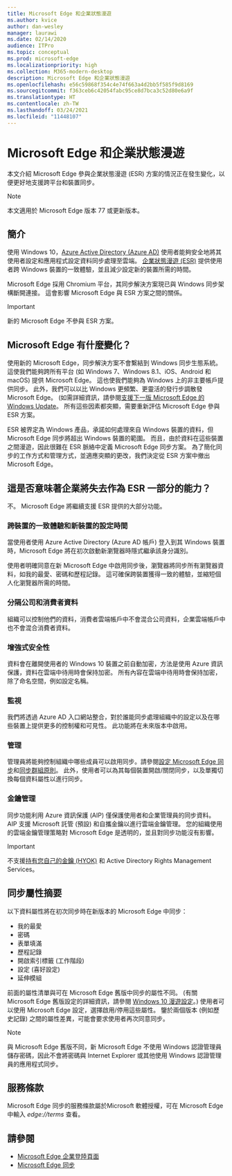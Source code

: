 ```yaml
---
title: Microsoft Edge 和企業狀態漫遊
ms.author: kvice
author: dan-wesley
manager: laurawi
ms.date: 02/14/2020
audience: ITPro
ms.topic: conceptual
ms.prod: microsoft-edge
ms.localizationpriority: high
ms.collection: M365-modern-desktop
description: Microsoft Edge 和企業狀態漫遊
ms.openlocfilehash: e56c59868f354c4e74f663a4d2bb5f585f9d8169
ms.sourcegitcommit: f363ceb6c42054fabc95ce8d7bca3c52d80e6a9f
ms.translationtype: HT
ms.contentlocale: zh-TW
ms.lasthandoff: 03/24/2021
ms.locfileid: "11448107"
---
```

# <a name="microsoft-edge-and-enterprise-state-roaming"></a>Microsoft Edge 和企業狀態漫遊

本文介紹 Microsoft Edge 參與企業狀態漫遊 (ESR) 方案的情況正在發生變化，以便更好地支援跨平台和裝置同步。

> [!NOTE]
> 本文適用於 Microsoft Edge 版本 77 或更新版本。

## <a name="introduction"></a>簡介

使用 Windows 10，[Azure Active Directory (Azure AD)](/azure/active-directory/fundamentals/active-directory-whatis) 使用者能夠安全地將其使用者設定和應用程式設定資料同步處理至雲端。 [企業狀態漫遊 (ESR)](/azure/active-directory/devices/enterprise-state-roaming-overview) 提供使用者跨 Windows 裝置的一致體驗，並且減少設定新的裝置所需的時間。

Microsoft Edge 採用 Chromium 平台，其同步解決方案現已與 Windows 同步架構斷開連接。 這會影響 Microsoft Edge 與 ESR 方案之間的關係。

> [!IMPORTANT]
> 新的 Microsoft Edge 不參與 ESR 方案。

## <a name="whats-changing-with-microsoft-edge"></a>Microsoft Edge 有什麼變化？

使用新的 Microsoft Edge，同步解決方案不會繫結到 Windows 同步生態系統。 這使我們能夠跨所有平台 (如 Windows 7、Windows 8.1、iOS、Android 和 macOS) 提供 Microsoft Edge。 這也使我們能夠為 Windows 上的非主要帳戶提供同步。 此外，我們可以以比 Windows 更頻繁、更靈活的發行步調散發 Microsoft Edge。 (如需詳細資訊，請參閱[支援下一版 Microsoft Edge 的 Windows Update](microsoft-edge-sysupdate-windows-updates.md)。 所有這些因素都突顯，需要重新評估 Microsoft Edge 參與 ESR 方案。

ESR 被界定為 Windows 產品，承諾如何處理來自 Windows 裝置的資料，但 Microsoft Edge 同步將超出 Windows 裝置的範圍。 而且，由於資料在這些裝置之間漫遊，因此很難在 ESR 脈絡中定義 Microsoft Edge 同步方案。 為了簡化同步的工作方式和管理方式，並適應突顯的更改，我們決定從 ESR 方案中撤出 Microsoft Edge。

## <a name="does-this-mean-enterprises-will-lose-the-abilities-they-had-as-part-of-esr"></a>這是否意味著企業將失去作為 ESR 一部分的能力？

不。 Microsoft Edge 將繼續支援 ESR 提供的大部分功能。

### <a name="unified-experience-across-devices-and-new-device-configuration-time"></a>跨裝置的一致體驗和新裝置的設定時間

當使用者使用 Azure Active Directory (Azure AD 帳戶) 登入到其 Windows 裝置時，Microsoft Edge 將在初次啟動新瀏覽器時隱式繼承該身分識別。

使用者明確同意在新 Microsoft Edge 中啟用同步後，瀏覽器將同步所有瀏覽器資料，如我的最愛、密碼和歷程記錄。 這可確保跨裝置獲得一致的體驗，並縮短個人化瀏覽器所需的時間。

### <a name="separation-of-corporate-and-consumer-data"></a>分隔公司和消費者資料

組織可以控制他們的資料，消費者雲端帳戶中不會混合公司資料，企業雲端帳戶中也不會混合消費者資料。

### <a name="enhanced-security"></a>增強式安全性

資料會在離開使用者的 Windows 10 裝置之前自動加密，方法是使用 Azure 資訊保護，資料在雲端中待用時會保持加密。 所有內容在雲端中待用時會保持加密，除了命名空間，例如設定名稱。

### <a name="monitoring"></a>監視

我們將透過 Azure AD 入口網站整合，對於誰能同步處理組織中的設定以及在哪些裝置上提供更多的控制權和可見性。 此功能將在未來版本中啟用。

### <a name="management"></a>管理

管理員將能夠控制組織中哪些成員可以啟用同步。請參閱[設定 Microsoft Edge 同步](microsoft-edge-enterprise-sync.md#configure-microsoft-edge-sync)和[同步群組原則](microsoft-edge-enterprise-sync.md#sync-group-policies)。 此外，使用者可以為其每個裝置開啟/關閉同步，以及單獨切換每個資料屬性以進行同步。

### <a name="key-management"></a>金鑰管理

同步功能利用 Azure 資訊保護 (AIP) 僅保護使用者和企業管理員的同步資料。 AIP 支援 Microsoft 託管 (預設) 和自攜金鑰以進行雲端金鑰管理。 您的組織使用的雲端金鑰管理策略對 Microsoft Edge 是透明的，並且對同步功能沒有影響。

> [!IMPORTANT]
> 不支援[持有您自己的金鑰 (HYOK)](/azure/information-protection/configure-adrms-restrictions) 和 Active Directory Rights Management Services。

## <a name="summary-of-sync-attributes"></a>同步屬性摘要

以下資料屬性將在初次同步時在新版本的 Microsoft Edge 中同步：

- 我的最愛
- 密碼
- 表單填滿
- 歷程記錄
- 開啟索引標籤 (工作階段)
- 設定 (喜好設定)
- 延伸模組

前面的屬性清單與可在 Microsoft Edge 舊版中同步的屬性不同。 (有關 Microsoft Edge 舊版設定的詳細資訊，請參閱 [Windows 10 漫遊設定](/azure/active-directory/devices/enterprise-state-roaming-windows-settings-reference)。) 使用者可以使用 Microsoft Edge 設定，選擇啟用/停用這些屬性。 鑒於兩個版本 (例如歷史記錄) 之間的屬性差異，可能會要求使用者再次同意同步。

> [!NOTE]
> 與 Microsoft Edge 舊版不同，新 Microsoft Edge 不使用 Windows 認證管理員儲存密碼，因此不會將密碼與 Internet Explorer 或其他使用 Windows 認證管理員的應用程式同步。

## <a name="terms-of-service"></a>服務條款

Microsoft Edge 同步的服務條款屬於Microsoft 軟體授權，可在 Microsoft Edge 中輸入 *edge://terms* 查看。

## <a name="see-also"></a>請參閱

- [Microsoft Edge 企業登陸頁面](https://aka.ms/EdgeEnterprise)
- [Microsoft Edge 同步](microsoft-edge-enterprise-sync.md)
